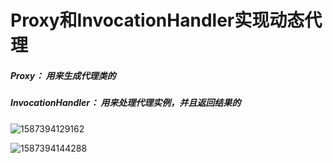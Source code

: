 # Proxy和InvocationHandler实现动态代理



##### Proxy： 用来生成代理类的

##### InvocationHandler： 用来处理代理实例，并且返回结果的



![1587394129162](C:\Users\Administrator\AppData\Local\Temp\1587394129162.png)







![1587394144288](C:\Users\Administrator\AppData\Local\Temp\1587394144288.png)







